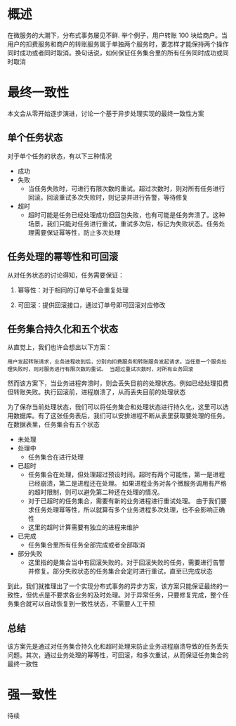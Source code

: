 # 概述

在微服务的大潮下，分布式事务屡见不鲜. 举个例子，用户转账 100 块给商户。当用户的扣费服务和商户的转账服务属于单独两个服务时，要怎样才能保持两个操作同时成功或者同时取消。换句话说，如何保证任务集合里的所有任务同时成功或同时取消

# 最终一致性

本文会从零开始逐步演进，讨论一个基于异步处理实现的最终一致性方案

## 单个任务状态

对于单个任务的状态，有以下三种情况

- 成功
- 失败
  - 当任务失败时，可进行有限次数的重试。超过次数时，则对所有任务进行回滚。回滚重试多次失败时，则记录并进行告警，等待修复
- 超时
  - 超时可能是任务已经处理成功但回包失败，也有可能是任务奔溃了。这种场景，我们只能对任务进行重试，重试多次后，标记为失败状态。任务处理需要保证幂等性，防止多次处理

## 任务处理的幂等性和可回滚

从对任务状态的讨论得知，任务需要保证：

1. 幂等性：对于相同的订单号不会重复处理

2. 可回滚：提供回滚接口，通过订单号即可回滚对应修改

## 任务集合持久化和五个状态

从直觉上，我们也许会想出以下方案：

    用户发起转账请求，业务进程收到后，分别向扣费服务和转账服务发起请求。当任意一个服务处理失败时，则对服务进行有限次数的重试。 当超过重试次数时，对所有业务回滚

然而该方案下，当业务进程奔溃时，则会丢失目前的处理状态。例如已经处理扣费但转账失败。执行回滚前，进程崩溃了，从而丢失目前的处理状态

为了保存当前处理状态，我们可以将任务集合和处理状态进行持久化，这里可以选用数据库。有了这张任务表后，我们可以安排进程不断从表里获取要处理的任务。在数据表里，任务集合有五个状态

- 未处理
- 处理中
  - 任务集合在进行处理
- 已超时
  - 任务集合在处理，但处理超过预设时间。超时有两个可能性，第一是进程已经崩溃，第二是进程还在处理。 如果进程业务对各个微服务调用有严格的超时限制，则可以避免第二种还在处理的情况。
  - 对于已超时的任务集合，需要有新的业务进程进行重试处理。 由于我们要求任务处理幂等性，所以就算有多个业务进程多次处理，也不会影响正确性
  - 这里的超时计算需要有独立的进程来维护
- 已完成
  - 任务集合里所有任务全部完成或者全部取消
- 部分失败
  - 这里指的是集合当中有回滚失败的。对于回滚失败的任务，需要进行告警并修复。部分失败状态的任务集合会定时进行重试，直至已完成状态

到此，我们就推理出了一个实现分布式事务的异步方案，该方案只能保证最终的一致性，但优点是不要求各业务的及时处理。对于异常任务，只要修复完成，整个任务集合就可以自动恢复到一致性状态，不需要人工干预

## 总结

该方案先是通过对任务集合持久化和超时处理来防止业务进程崩溃导致的任务丢失问题。其次，通过业务处理的幂等性，可回滚，和多次重试，从而保证任务集合的最终一致性

# 强一致性

待续

